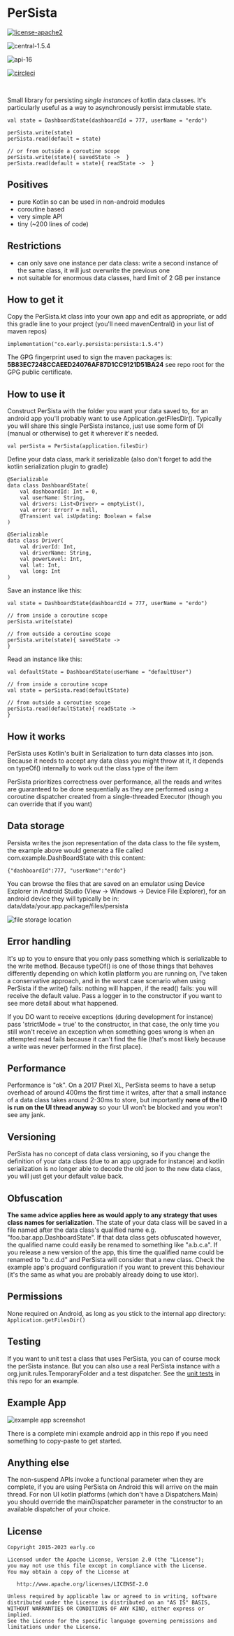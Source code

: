 # PerSista

[![license-apache2](https://img.shields.io/badge/license-Apache%202-blue.svg)](https://github.com/erdo/persista/blob/main/LICENSE.txt)

![central-1.5.4](https://img.shields.io/badge/central-1.5.4-green.svg)

![api-16](https://img.shields.io/badge/api-16%2B-orange.svg)

[![circleci](https://circleci.com/gh/erdo/persista/tree/main.svg?style=shield)](https://circleci.com/gh/erdo/persista/tree/main)

<br/>

Small library for persisting _single instances_ of kotlin data classes. It's particularly useful as a way to asynchronously persist immutable state.

```
val state = DashboardState(dashboardId = 777, userName = "erdo")

perSista.write(state)
perSista.read(default = state)

// or from outside a coroutine scope
perSista.write(state){ savedState ->  }
perSista.read(default = state){ readState ->  }

```

## Positives
- pure Kotlin so can be used in non-android modules
- coroutine based
- very simple API
- tiny (~200 lines of code)

## Restrictions
- can only save one instance per data class: write a second instance of the same class, it will just overwrite the previous one
- not suitable for enormous data classes, hard limit of 2 GB per instance

## How to get it

Copy the PerSista.kt class into your own app and edit as appropriate, or add this gradle line to your project (you'll need mavenCentral() in your list of maven repos)

```
implementation("co.early.persista:persista:1.5.4")
```
The GPG fingerprint used to sign the maven packages is: <strong>5B83EC7248CCAEED24076AF87D1CC9121D51BA24</strong> see repo root for the GPG public certificate.

## How to use it

Construct PerSista with the folder you want your data saved to, for an android app you'll probably want to use Application.getFilesDir(). Typically you will share this single PerSista instance, just use some form of DI (manual or otherwise) to get it wherever it's needed.

```
val perSista = PerSista(application.filesDir)

```

Define your data class, mark it serializable (also don't forget to add the kotlin serialization plugin to gradle)

```
@Serializable
data class DashboardState(
    val dashboardId: Int = 0,
    val userName: String,
    val drivers: List<Driver> = emptyList(),
    val error: Error? = null,
    @Transient val isUpdating: Boolean = false
)

@Serializable
data class Driver(
    val driverId: Int,
    val driverName: String,
    val powerLevel: Int,
    val lat: Int,
    val long: Int
)
```

Save an instance like this:

```
val state = DashboardState(dashboardId = 777, userName = "erdo")

// from inside a coroutine scope
perSista.write(state)

// from outside a coroutine scope
perSista.write(state){ savedState ->
}
```

Read an instance like this:
```
val defaultState = DashboardState(userName = "defaultUser")

// from inside a coroutine scope
val state = perSista.read(defaultState)

// from outside a coroutine scope
perSista.read(defaultState){ readState ->
}
```

## How it works

PerSista uses Kotlin's built in Serialization to turn data classes into json. Because it needs to accept any data class you might throw at it, it depends on typeOf() internally to work out the class type of the item

PerSista prioritizes correctness over performance, all the reads and writes are guaranteed to be done sequentially as they are performed using a coroutine dispatcher created from a single-threaded Executor (though you can override that if you want)

## Data storage

Persista writes the json representation of the data class to the file system, the example above would generate a file called com.example.DashBoardState with this content:

```
{"dashboardId":777, "userName":"erdo"}
```

You can browse the files that are saved on an emulator using Device Explorer in Android Studio (View -> Windows -> Device File Explorer), for an android device they will typically be in: data/data/your.app.package/files/persista

![file storage location](filestorage.png)

## Error handling

It's up to you to ensure that you only pass something which is serializable to the write method. Because typeOf() is one of those things that behaves differently depending on which kotlin platform you are running on, I've taken a conservative approach, and in the worst case scenario when using PerSista if the write() fails: nothing will happen, if the read() fails: you will receive the default value. Pass a logger in to the constructor if you want to see more detail about what happened.

If you DO want to receive exceptions (during development for instance) pass 'strictMode = true' to the constructor, in that case, the only time you still won't receive an exception when something goes wrong is when an attempted read fails because it can't find the file (that's most likely because a write was never performed in the first place).

## Performance
Performance is "ok". On a 2017 Pixel XL, PerSista seems to have a setup overhead of around 400ms the first time it writes, after that a small instance of a data class takes around 2-30ms to store, but importantly **none of the IO is run on the UI thread anyway** so your UI won't be blocked and you won't see any jank.

## Versioning
PerSista has no concept of data class versioning, so if you change the definition of your data class (due to an app upgrade for instance) and kotlin serialization is no longer able to decode the old json to the new data class, you will just get your default value back.

## Obfuscation
**The same advice applies here as would apply to any strategy that uses class names for serialization**. The state of your data class will be saved in a file named after the data class's qualified name e.g. "foo.bar.app.DashboardState". If that data class gets obfuscated however, the qualified name could easily be renamed to something like "a.b.c.a". If you release a new version of the app, this time the qualified name could be renamed to "b.c.d.d" and PerSista will consider that a new class. Check the example app's proguard configuration if you want to prevent this behaviour (it's the same as what you are probably already doing to use ktor).

## Permissions
None required on Android, as long as you stick to the internal app directory: `Application.getFilesDir()`

## Testing
If you want to unit test a class that uses PerSista, you can of course mock the perSista instance. But you can also use a real PerSista instance with a org.junit.rules.TemporaryFolder and a test dispatcher. See the [unit tests](https://github.com/erdo/persista/blob/main/persista-lib/src/test/java/co/early/persista/PerSistaTest.kt) in this repo for an example.

## Example App

![example app screenshot](exampleapp.png)

There is a complete mini example android app in this repo if you need something to copy-paste to get started.

## Anything else
The non-suspend APIs invoke a functional parameter when they are complete, if you are using PerSista on Android this will arrive on the main thread. For non UI kotlin platforms (which don't have a Dispatchers.Main) you should override the mainDispatcher parameter in the constructor to an available dispatcher of your choice.

## License

    Copyright 2015-2023 early.co

    Licensed under the Apache License, Version 2.0 (the "License");
    you may not use this file except in compliance with the License.
    You may obtain a copy of the License at

       http://www.apache.org/licenses/LICENSE-2.0

    Unless required by applicable law or agreed to in writing, software
    distributed under the License is distributed on an "AS IS" BASIS,
    WITHOUT WARRANTIES OR CONDITIONS OF ANY KIND, either express or implied.
    See the License for the specific language governing permissions and
    limitations under the License.
